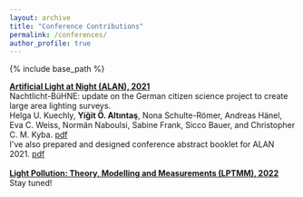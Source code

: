 ```yaml
---
layout: archive
title: "Conference Contributions"
permalink: /conferences/
author_profile: true
---
```



{% include base_path %}

**[Artificial Light at Night (ALAN), 2021](http://www.artificiallightatnight.org)**<br/>
Nachtlicht-BüHNE: update on the German citizen science project to create large area lighting surveys.<br/>
Helga U. Kuechly, **Yiğit Ö. Altıntaş**, Nona Schulte-Römer, Andreas Hänel, Eva C. Weiss, Normän Naboulsi, Sabine Frank, Sicco Bauer, and Christopher C. M. Kyba. [pdf](files/alan2021_abstract.pdf)<br/>
I've also prepared and designed conference abstract booklet for ALAN 2021. [pdf](files/alan2021_abstract_booklet.pdf)<br/>
<br/>
**[Light Pollution: Theory, Modelling and Measurements (LPTMM), 2022](http://lptmm.org)**<br/>
Stay tuned!